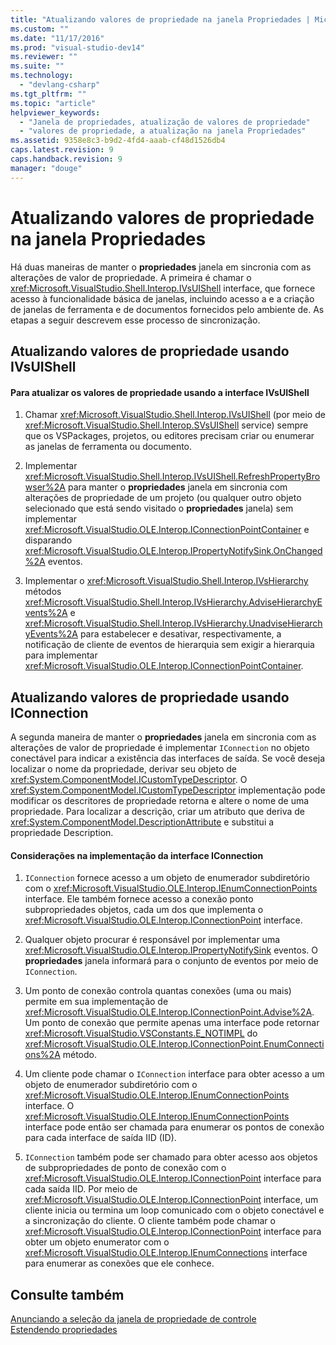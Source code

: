 ```yaml
---
title: "Atualizando valores de propriedade na janela Propriedades | Microsoft Docs"
ms.custom: ""
ms.date: "11/17/2016"
ms.prod: "visual-studio-dev14"
ms.reviewer: ""
ms.suite: ""
ms.technology: 
  - "devlang-csharp"
ms.tgt_pltfrm: ""
ms.topic: "article"
helpviewer_keywords: 
  - "Janela de propriedades, atualização de valores de propriedade"
  - "valores de propriedade, a atualização na janela Propriedades"
ms.assetid: 9358e8c3-b9d2-4fd4-aaab-cf48d1526db4
caps.latest.revision: 9
caps.handback.revision: 9
manager: "douge"
---
```

# Atualizando valores de propriedade na janela Propriedades
Há duas maneiras de manter o **propriedades** janela em sincronia com as alterações de valor de propriedade. A primeira é chamar o <xref:Microsoft.VisualStudio.Shell.Interop.IVsUIShell> interface, que fornece acesso à funcionalidade básica de janelas, incluindo acesso a e a criação de janelas de ferramenta e de documentos fornecidos pelo ambiente de. As etapas a seguir descrevem esse processo de sincronização.  
  
## Atualizando valores de propriedade usando IVsUIShell  
  
#### Para atualizar os valores de propriedade usando a interface IVsUIShell  
  
1.  Chamar <xref:Microsoft.VisualStudio.Shell.Interop.IVsUIShell> \(por meio de <xref:Microsoft.VisualStudio.Shell.Interop.SVsUIShell> service\) sempre que os VSPackages, projetos, ou editores precisam criar ou enumerar as janelas de ferramenta ou documento.  
  
2.  Implementar <xref:Microsoft.VisualStudio.Shell.Interop.IVsUIShell.RefreshPropertyBrowser%2A> para manter o **propriedades** janela em sincronia com alterações de propriedade de um projeto \(ou qualquer outro objeto selecionado que está sendo visitado o **propriedades** janela\) sem implementar <xref:Microsoft.VisualStudio.OLE.Interop.IConnectionPointContainer> e disparando <xref:Microsoft.VisualStudio.OLE.Interop.IPropertyNotifySink.OnChanged%2A> eventos.  
  
3.  Implementar o <xref:Microsoft.VisualStudio.Shell.Interop.IVsHierarchy> métodos <xref:Microsoft.VisualStudio.Shell.Interop.IVsHierarchy.AdviseHierarchyEvents%2A> e <xref:Microsoft.VisualStudio.Shell.Interop.IVsHierarchy.UnadviseHierarchyEvents%2A> para estabelecer e desativar, respectivamente, a notificação de cliente de eventos de hierarquia sem exigir a hierarquia para implementar <xref:Microsoft.VisualStudio.OLE.Interop.IConnectionPointContainer>.  
  
## Atualizando valores de propriedade usando IConnection  
 A segunda maneira de manter o **propriedades** janela em sincronia com as alterações de valor de propriedade é implementar `IConnection` no objeto conectável para indicar a existência das interfaces de saída. Se você deseja localizar o nome da propriedade, derivar seu objeto de <xref:System.ComponentModel.ICustomTypeDescriptor>. O <xref:System.ComponentModel.ICustomTypeDescriptor> implementação pode modificar os descritores de propriedade retorna e altere o nome de uma propriedade. Para localizar a descrição, criar um atributo que deriva de <xref:System.ComponentModel.DescriptionAttribute> e substitui a propriedade Description.  
  
#### Considerações na implementação da interface IConnection  
  
1.  `IConnection` fornece acesso a um objeto de enumerador subdiretório com o <xref:Microsoft.VisualStudio.OLE.Interop.IEnumConnectionPoints> interface. Ele também fornece acesso a conexão ponto subpropriedades objetos, cada um dos que implementa o <xref:Microsoft.VisualStudio.OLE.Interop.IConnectionPoint> interface.  
  
2.  Qualquer objeto procurar é responsável por implementar uma <xref:Microsoft.VisualStudio.OLE.Interop.IPropertyNotifySink> eventos. O **propriedades** janela informará para o conjunto de eventos por meio de `IConnection`.  
  
3.  Um ponto de conexão controla quantas conexões \(uma ou mais\) permite em sua implementação de <xref:Microsoft.VisualStudio.OLE.Interop.IConnectionPoint.Advise%2A>. Um ponto de conexão que permite apenas uma interface pode retornar <xref:Microsoft.VisualStudio.VSConstants.E_NOTIMPL> do <xref:Microsoft.VisualStudio.OLE.Interop.IConnectionPoint.EnumConnections%2A> método.  
  
4.  Um cliente pode chamar o `IConnection` interface para obter acesso a um objeto de enumerador subdiretório com o <xref:Microsoft.VisualStudio.OLE.Interop.IEnumConnectionPoints> interface. O <xref:Microsoft.VisualStudio.OLE.Interop.IEnumConnectionPoints> interface pode então ser chamada para enumerar os pontos de conexão para cada interface de saída IID \(ID\).  
  
5.  `IConnection` também pode ser chamado para obter acesso aos objetos de subpropriedades de ponto de conexão com o <xref:Microsoft.VisualStudio.OLE.Interop.IConnectionPoint> interface para cada saída IID. Por meio de <xref:Microsoft.VisualStudio.OLE.Interop.IConnectionPoint> interface, um cliente inicia ou termina um loop comunicado com o objeto conectável e a sincronização do cliente. O cliente também pode chamar o <xref:Microsoft.VisualStudio.OLE.Interop.IConnectionPoint> interface para obter um objeto enumerator com o <xref:Microsoft.VisualStudio.OLE.Interop.IEnumConnections> interface para enumerar as conexões que ele conhece.  
  
## Consulte também  
 [Anunciando a seleção da janela de propriedade de controle](/visual-cpp/misc/announcing-property-window-selection-tracking)   
 [Estendendo propriedades](../extensibility/internals/extending-properties.md)